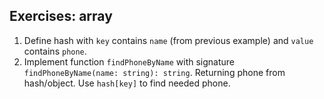 ## Exercises: array

1. Define hash with `key` contains `name` (from previous example) and `value`
contains `phone`.
2. Implement function `findPhoneByName` with signature
`findPhoneByName(name: string): string`. Returning phone from hash/object.
Use `hash[key]` to find needed phone.
